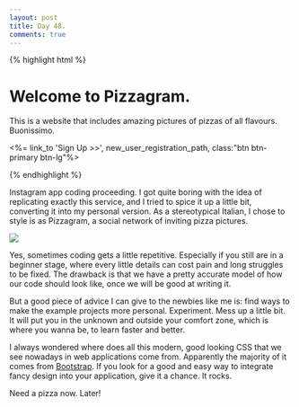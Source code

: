```yaml
---
layout: post
title: Day 48.
comments: true
---
```


{% highlight html %}

<div class="jumbotron">
	<div class='container'>
		<h1>Welcome to Pizzagram.</h1>
		<p>This is a website that includes amazing pictures of pizzas of all flavours. Buonissimo.</p>
		<p><%= link_to 'Sign Up >>', new_user_registration_path, class:"btn btn-primary btn-lg"%></p>
	</div>
</div>

{% endhighlight %}

<!--more-->

Instagram app coding proceeding. I got quite boring with the idea of replicating exactly this service, and I tried to spice it up a little bit, converting it into my personal version. As a stereotypical Italian, I chose to style is as Pizzagram, a social network of inviting pizza pictures.

<img src="http://federicomaffei.github.io/public/images/pizzagram.jpg" class="center-image"></img>

Yes, sometimes coding gets a little repetitive. Especially if you still are in a beginner stage, where every little details can cost pain and long struggles to be fixed. The drawback is that we have a pretty accurate model of how our code should look like, once we will be good at writing it.

But a good piece of advice I can give to the newbies like me is: find ways to make the example projects more personal. Experiment. Mess up a little bit. It will put you in the unknown and outside your comfort zone, which is where you wanna be, to learn faster and better.

I always wondered where does all this modern, good looking CSS that we see nowadays in web applications come from. Apparently the majority of it comes from [Bootstrap](http://getbootstrap.com/). If you look for a good and easy way to integrate fancy design into your application, give it a chance. It rocks.

Need a pizza now. Later!